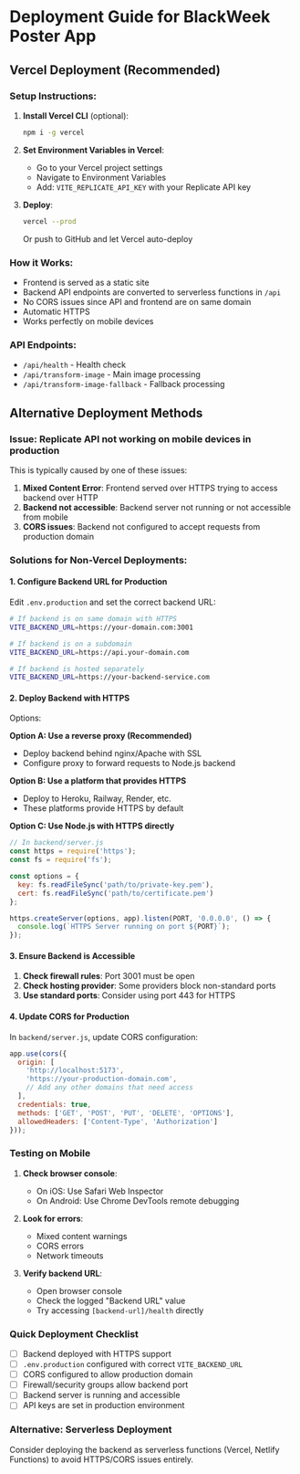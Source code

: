 # Deployment Guide for BlackWeek Poster App

## Vercel Deployment (Recommended)

### Setup Instructions:

1. **Install Vercel CLI** (optional):
   ```bash
   npm i -g vercel
   ```

2. **Set Environment Variables in Vercel**:
   - Go to your Vercel project settings
   - Navigate to Environment Variables
   - Add: `VITE_REPLICATE_API_KEY` with your Replicate API key

3. **Deploy**:
   ```bash
   vercel --prod
   ```
   Or push to GitHub and let Vercel auto-deploy

### How it Works:

- Frontend is served as a static site
- Backend API endpoints are converted to serverless functions in `/api`
- No CORS issues since API and frontend are on same domain
- Automatic HTTPS
- Works perfectly on mobile devices

### API Endpoints:

- `/api/health` - Health check
- `/api/transform-image` - Main image processing
- `/api/transform-image-fallback` - Fallback processing

## Alternative Deployment Methods

### Issue: Replicate API not working on mobile devices in production

This is typically caused by one of these issues:

1. **Mixed Content Error**: Frontend served over HTTPS trying to access backend over HTTP
2. **Backend not accessible**: Backend server not running or not accessible from mobile
3. **CORS issues**: Backend not configured to accept requests from production domain

### Solutions for Non-Vercel Deployments:

#### 1. Configure Backend URL for Production

Edit `.env.production` and set the correct backend URL:

```bash
# If backend is on same domain with HTTPS
VITE_BACKEND_URL=https://your-domain.com:3001

# If backend is on a subdomain
VITE_BACKEND_URL=https://api.your-domain.com

# If backend is hosted separately
VITE_BACKEND_URL=https://your-backend-service.com
```

#### 2. Deploy Backend with HTTPS

Options:

**Option A: Use a reverse proxy (Recommended)**
- Deploy backend behind nginx/Apache with SSL
- Configure proxy to forward requests to Node.js backend

**Option B: Use a platform that provides HTTPS**
- Deploy to Heroku, Railway, Render, etc.
- These platforms provide HTTPS by default

**Option C: Use Node.js with HTTPS directly**
```javascript
// In backend/server.js
const https = require('https');
const fs = require('fs');

const options = {
  key: fs.readFileSync('path/to/private-key.pem'),
  cert: fs.readFileSync('path/to/certificate.pem')
};

https.createServer(options, app).listen(PORT, '0.0.0.0', () => {
  console.log(`HTTPS Server running on port ${PORT}`);
});
```

#### 3. Ensure Backend is Accessible

1. **Check firewall rules**: Port 3001 must be open
2. **Check hosting provider**: Some providers block non-standard ports
3. **Use standard ports**: Consider using port 443 for HTTPS

#### 4. Update CORS for Production

In `backend/server.js`, update CORS configuration:

```javascript
app.use(cors({
  origin: [
    'http://localhost:5173',
    'https://your-production-domain.com',
    // Add any other domains that need access
  ],
  credentials: true,
  methods: ['GET', 'POST', 'PUT', 'DELETE', 'OPTIONS'],
  allowedHeaders: ['Content-Type', 'Authorization']
}));
```

### Testing on Mobile

1. **Check browser console**: 
   - On iOS: Use Safari Web Inspector
   - On Android: Use Chrome DevTools remote debugging

2. **Look for errors**:
   - Mixed content warnings
   - CORS errors
   - Network timeouts

3. **Verify backend URL**:
   - Open browser console
   - Check the logged "Backend URL" value
   - Try accessing `[backend-url]/health` directly

### Quick Deployment Checklist

- [ ] Backend deployed with HTTPS support
- [ ] `.env.production` configured with correct `VITE_BACKEND_URL`
- [ ] CORS configured to allow production domain
- [ ] Firewall/security groups allow backend port
- [ ] Backend server is running and accessible
- [ ] API keys are set in production environment

### Alternative: Serverless Deployment

Consider deploying the backend as serverless functions (Vercel, Netlify Functions) to avoid HTTPS/CORS issues entirely.